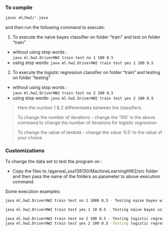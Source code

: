 ### To compile
```bash
javac ml/hw2/*.java
```

and then run the following command to execute:
1. To execute the naive bayes classifier on folder “train” and test on folder “train”
- without using stop words :	
`java ml.hw2.DriverHW2 train test no 1 100 0.5`
- using stop words: 
`java ml.hw2.DriverHW2 train test yes 1 100 0.5`

2. To execute the logistic regression classifier on folder “train” and testing on folder “testing”
- without using stop words :	
`java ml.hw2.DriverHW2 train test no 2 100 0.5`
- using stop words: 
`java ml.hw2.DriverHW2 train test yes 2 100 0.5`


> Here the number 1 & 2 differentiates between the classifiers.

>To change the number of iterations - change the ‘100’ in the above command to change the number of iterations for logistic regression

> To change the value of lambda - change the value ‘0.5’ to the value of your choice

### Customizations
To change the data set to test the program on : 
- Copy the files to /agarwal_sxa138130/MachineLearningHW2/src folder and then pass the name of the folders as parameter to above execution command.


Some execution examples:
```bash
java ml.hw2.DriverHW2 train test no 1 1000 0.5 - Testing naive bayes without using stop words

java ml.hw2.DriverHW2 train test yes 1 10 0.5 - Testing naive bayes using stop words

java ml.hw2.DriverHW2 train test no 2 100 0.5 - Testing logistic regression without using stop words ,iterations: 100 and lambda : 0.5
java ml.hw2.DriverHW2 train test yes 2 100 0.5 -Testing logistic regression using stop words ,iterations: 100 and lambda : 0.5
```
